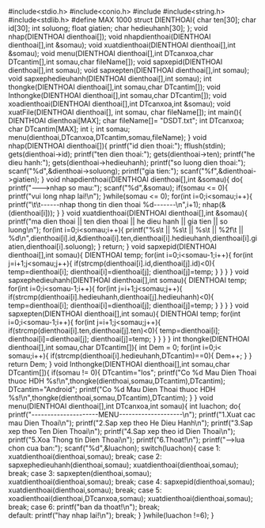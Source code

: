 #include<stdio.h>
#include<conio.h>
#include<iostream>
#include<string.h>
#include<stdlib.h>
#define MAX 1000
struct DIENTHOAI{
	char ten[30];
	char id[30];
	int soluong;
	float giatien;
	char hedieuhanh[30];
};
void nhap(DIENTHOAI dienthoai[]);
void nhapdienthoai(DIENTHOAI dienthoai[],int &somau);
void xuatdienthoai(DIENTHOAI dienthoai[],int &somau);
void menu(DIENTHOAI dienthoai[],int DTcanxoa,char DTcantim[],int somau,char fileName[]);
void sapxepid(DIENTHOAI dienthoai[],int somau);
void sapxepten(DIENTHOAI dienthoai[],int somau);
void sapxephedieuhanh(DIENTHOAI dienthoai[],int somau);
int thongke(DIENTHOAI dienthoai[],int somau,char DTcantim[]);
void Inthongke(DIENTHOAI dienthoai[],int somau,char DTcantim[]);
void xoadienthoai(DIENTHOAI dienthoai[],int DTcanxoa,int &somau);
void xuatFile(DIENTHOAI dienthoai[], int somau, char fileName[]);
int main(){
	DIENTHOAI dienthoai[MAX];
        char fileName[]= "DSDT.txt";
	int DTcanxoa;
	char DTcantim[MAX];
	int i;
	int somau;
	menu(dienthoai,DTcanxoa,DTcantim,somau,fileName);
}
void nhap(DIENTHOAI dienthoai[]){
	printf("id dien thoai:");
	fflush(stdin);
	gets(dienthoai->id);
	printf("ten dien thoai:");
	gets(dienthoai->ten);
	printf("he dieu hanh:");
	gets(dienthoai->hedieuhanh);
	printf("so luong dien thoai:");
	scanf("%d",&dienthoai->soluong);
	printf("gia tien:");
	scanf("%f",&dienthoai->giatien);
}
void nhapdienthoai(DIENTHOAI dienthoai[],int &somau){
	do{
	    printf("--->nhap so mau:");
	    scanf("%d",&somau);
	    if(somau <= 0){
	    	printf("vui long nhap lai!\n");
	}while(somau <= 0);
	for(int i=0;i<somau;i++){
		printf("\t\t------nhap thong tin dien thoai %d-------\n",i+1);
		nhap(&(dienthoai[i]));
	}
}
void xuatdienthoai(DIENTHOAI dienthoai[],int &somau){
	printf("ma dien thoai || ten dien thoai || he dieu hanh || gia tien || so luong\n");
	for(int i=0;i<somau;i++){
		printf("%s\t || %s\t || %s\t || %2f\t || %d\n",dienthoai[i].id,&dienthoai[i].ten,dienthoai[i].hedieuhanh,dienthoai[i].giatien,dienthoai[i].soluong);
	}
	return;
}
void sapxepid(DIENTHOAI dienthoai[],int somau){
	DIENTHOAI temp;
	for(int i=0;i<somau-1;i++){
		for(int j=i+1;j<somau;j++){
			if(strcmp(dienthoai[i].id,dienthoai[j].id)<0){
				temp=dienthoai[i];
				dienthoai[i]=dienthoai[j];
				dienthoai[j]=temp;
			}
		}
	}
}
void sapxephedieuhanh(DIENTHOAI dienthoai[],int somau){
	DIENTHOAI temp;
	for(int i=0;i<somau-1;i++){
		for(int j=i+1;j<somau;j++){
			if(strcmp(dienthoai[i].hedieuhanh,dienthoai[j].hedieuhanh)<0){
				temp=dienthoai[i];
				dienthoai[i]=dienthoai[j];
				dienthoai[j]=temp;
			}
		}
	}
}
void sapxepten(DIENTHOAI dienthoai[],int somau){
	DIENTHOAI temp;
	for(int i=0;i<somau-1;i++){
		for(int j=i+1;j<somau;j++){
			if(strcmp(dienthoai[i].ten,dienthoai[j].ten)<0){
				temp=dienthoai[i];
				dienthoai[i]=dienthoai[j];
				dienthoai[j]=temp;
			}
		}
	}
}
int thongke(DIENTHOAI dienthoai[],int somau,char DTcantim[]){
	int Dem = 0;
	for(int i=0;i< somau;i++){
		if(strcmp(dienthoai[i].hedieuhanh,DTcantim)==0){
			Dem++;
		}
	}
	return Dem;
}
void Inthongke(DIENTHOAI dienthoai[],int somau,char DTcantim[]){
	if(somau != 0){
		DTcantim="Ios";
		printf("Co %d Mau Dien Thoai thuoc HDH %s!\n",thongke(dienthoai,somau,DTcantim),DTcantim);
		DTcantim="Android";
		printf("Co %d Mau Dien Thoai thuoc HDH %s!\n",thongke(dienthoai,somau,DTcantim),DTcantim);
	}
}
void menu(DIENTHOAI dienthoai[],int DTcanxoa,int somau){
	int luachon;
	do{
	    printf("---------------------MENU--------------------\n");
	    printf("1.Xuat cac mau Dien Thoai\n");
	    printf("2.Sap xep theo He Dieu Hanh\n");
	    printf("3.Sap xep theo Ten Dien Thoai\n");
	    printf("4.Sap xep theo id Dien Thoai\n");
	    printf("5.Xoa Thong tin Dien Thoai\n");
	    printf("6.Thoat!\n");
	    printf("-->lua chon cua ban:");
	    scanf("%d",&luachon);
    	switch(luachon){
	    	case 1:
			    xuatdienthoai(dienthoai,somau);
			    break;
	    	case 2:
		        sapxephedieuhanh(dienthoai,somau);
		        xuatdienthoai(dienthoai,somau);
			    break;
	    	case 3:
		        sapxepten(dienthoai,somau);
		        xuatdienthoai(dienthoai,somau);
		    	break;
    		case 4:
		        sapxepid(dienthoai,somau);
		        xuatdienthoai(dienthoai,somau);
		    	break;
		case 5:
			xoadienthoai(dienthoai,DTcanxoa,somau);
			xuatdienthoai(dienthoai,somau);
			break;
	        case 6:
			printf("ban da thoat!\n");
			break;	
	    	default:
		        printf("hay nhap lai!\n");
		    	break;
	    }
	}while(luachon !=6);
}
